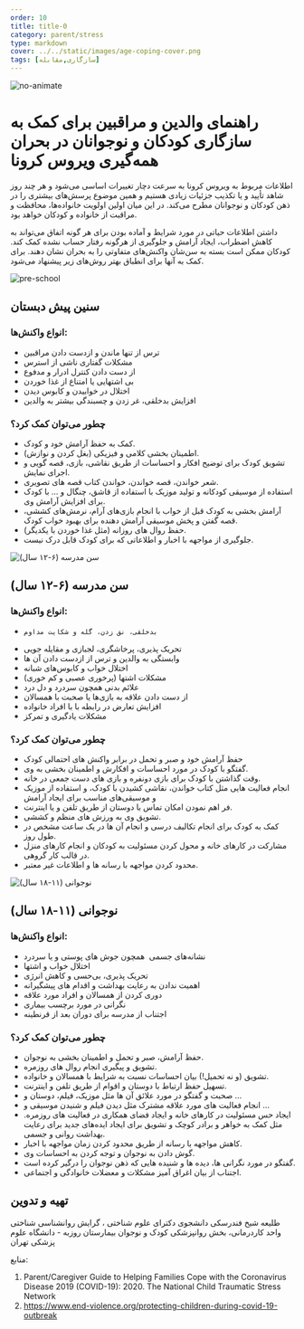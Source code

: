```yaml
---
order: 10
title: title-0
category: parent/stress
type: markdown
cover: ../../static/images/age-coping-cover.png
tags: [سازگاری,مقابله]
---
```


![no-animate](../../static/images/age-coping.png)

# راهنمای والدین و مراقبین برای کمک به سازگاری کودکان و نوجوانان در بحران همه‌گیری ویروس کرونا

اطلاعات مربوط به ویروس کرونا به سرعت دچار تغییرات اساسی می‌شود و هر چند روز شاهد تأیید و یا تکذیب جزئیات زیادی هستیم و همین موضوع پرسش‌های بیشتری را در ذهن کودکان و نوجوانان مطرح می‌کند. در این میان اولین اولویت‌ خانواده‌ها، محافظت و مراقبت از خانواده و کودکان خواهد بود.

داشتن اطلاعات حیاتی در مورد شرایط و آماده بودن برای هر گونه اتفاق می‌تواند به کاهش اضطراب، ایجاد آرامش و جلوگیری از هرگونه رفتار حساب نشده کمک کند.
کودکان ممکن است بسته به سن‌شان واکنش‌های متفاوتی را به بحران نشان دهند. برای کمک به آنها برای انطباق بهتر روش‌های زیر پیشنهاد می‌شود.

![pre-school](../../static/images/preschool.png "سنین پیش دبستان")

## سنین پیش دبستان

### انواع واکنش‌ها:

- ترس از تنها ماندن و ازدست دادن مراقبین
- مشکلات گفتاری ناشی از استرس
- از دست دادن کنترل ادرار و مدفوع
- بی اشتهایی یا امتناع از غذا خوردن
- اختلال در خوابیدن و کابوس دیدن
- افزایش بدخلقی، غر زدن و چسبندگی بیشتر به والدین

### چطور می‌توان کمک کرد؟

- کمک به حفظ آرامش خود و کودک.
- اطمینان بخشی کلامی و فیزیکی (بغل کردن و نوازش).
- تشویق کودک برای توضیح افکار و احساسات از طریق نقاشی، بازی، قصه گویی و اجرای نمایش.
- شعر خواندن، قصه خواندن، خواندن کتاب قصه های تصویری.
- استفاده از موسیقی کودکانه و تولید موزیک با استفاده از قاشق، چنگال و ... با کودک برای افزایش آرامش وی.
- آرامش بخشی به کودک قبل از خواب با انجام بازی‌های آرام، نرمش‌های کششی، قصه گفتن و پخش موسیقی آرامش دهنده برای بهبود خواب کودک.
- حفظ روال های روزانه (مثل غذا خوردن با یکدیگر).
- جلوگیری از مواجهه با اخبار و اطلاعاتی که برای کودک قابل درک نیست.

![](../../static/images/school.png "سن مدرسه (۶-۱۲ سال)")

## سن مدرسه (۶-۱۲ سال)

### انواع واکنش‌ها:

-     بدخلقی، نق زدن، گله و شکایت مداوم
- تحریک پذیری، پرخاشگری، لجبازی و مقایله جویی
- وابستگی به والدین و ترس از ازدست دادن آن ها
- اختلال خواب و کابوس‌های شبانه
- مشکلات اشتها (پرخوری عصبی و کم خوری)
- علائم بدنی همچون سردرد و دل درد
- از دست دادن علاقه به بازی‌ها یا صحبت با همسالان
- افزایش تعارض در رابطه با با افراد خانواده
- مشکلات یادگیری و تمرکز

### چطور می‌توان کمک کرد؟

- حفظ آرامش خود و صبر و تحمل در برابر واکنش های احتمالی کودک
- گفتگو با کودک در مورد احساسات و افکارش و اطمینان بخشی به وی.
- وقت گذاشتن با کودک برای بازی دونفره و بازی های دست جمعی در خانه.
- انجام فعالیت هایی مثل کتاب خواندن، نقاشی کشیدن با کودک، و استفاده از موزیک و موسیقی‌های مناسب برای ایجاد آرامش
- فر اهم نمودن امکان تماس با دوستان از طریق تلفن و یا اینترنت.
- تشویق وی به ورزش‌ های منظم و کششی.
- کمک به کودک برای انجام تکالیف درسی و انجام آن ها در یک ساعت مشخص در طول روز.
- مشارکت در کارهای خانه و محول کردن مسئولیت به کودکان و انجام کارهای منزل در قالب کار گروهی.
- محدود کردن مواجهه با رسانه ها و اطلاعات غیر معتبر.

![نوجوانی (۱۱-۱۸ سال)](../../static/images/highschool.png "نوجوانی (۱۱-۱۸ سال)")

## نوجوانی (۱۱-۱۸ سال)

### انواع واکنش‌ها:

- نشانه‌های جسمی  همچون جوش های پوستی و یا سردرد
- اختلال خواب و اشتها
- تحریک پذیری، بی‌حسی و کاهش انرژی
- اهمیت ندادن به رعایت بهداشت و اقدام های پیشگیرانه
- دوری کردن از همسالان و افراد مورد علاقه
- نگرانی در مورد برچسب بیماری
- اجتناب از مدرسه برای دوران بعد از قرنطینه

### چطور می‌توان کمک کرد؟

- حفظ آرامش، صبر و تحمل و اطمینان بخشی به نوجوان.
- تشویق و پیگیری انجام روال های روزمره.
- تشویق (و نه تحمیل!) بیان احساسات نسبت به شرایط با همسالان و خانواده.
- تسهیل حفظ ارتباط با دوستان و اقوام از طریق تلفن و اینترنت.
- صحبت و گفتگو در مورد علائق آن ها مثل موزیک، فیلم، دوستان و ...
- انجام فعالیت های مورد علاقه مشترک مثل دیدن فیلم و شنیدن موسیقی و ...
- ایجاد حس مسئولیت در کارهای خانه و ایجاد فضای همکاری در فعالیت های روزمره. مثل کمک به خواهر و برادر کوچک و تشویق برای ایجاد ایده‌های جدید برای رعایت بهداشت روانی و جسمی.
- کاهش مواجهه با رسانه از طریق محدود کردن زمان مواجهه با اخبار.
- گوش دادن به نوجوان و توجه کردن به احساسات وی.
- گفتگو در مورد نگرانی ها، دیده ها و شنیده هایی که ذهن نوجوان را درگیر کرده است.
- اجتناب از بیان اغراق آمیز مشکلات و معضلات خانوادگی و اجتماعی.

## تهیه و تدوین

طلیعه شیخ فندرسکی
دانشجوی دکترای علوم شناختی ، گرایش روانشناسی شناختی
واحد کاردرمانی، بخش روانپزشکی کودک و نوجوان
بیمارستان روزبه - دانشگاه علوم پزشکی تهران

منابع:

1. Parent/Caregiver Guide to Helping Families Cope with the Coronavirus Disease 2019 (COVID-19): 2020. The National Child Traumatic Stress Network
2. https://www.end-violence.org/protecting-children-during-covid-19-outbreak
